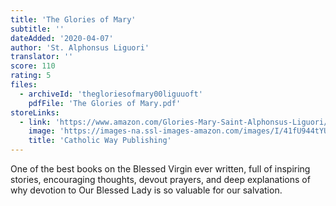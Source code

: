 ```yaml
---
title: 'The Glories of Mary'
subtitle: ''
dateAdded: '2020-04-07'
author: 'St. Alphonsus Liguori'
translator: ''
score: 110
rating: 5
files:
  - archiveId: 'thegloriesofmary00liguuoft'
    pdfFile: 'The Glories of Mary.pdf'
storeLinks:
  - link: 'https://www.amazon.com/Glories-Mary-Saint-Alphonsus-Liguori/dp/1783792140/'
    image: 'https://images-na.ssl-images-amazon.com/images/I/41fU944tYUL._SX311_BO1,204,203,200_.jpg'
    title: 'Catholic Way Publishing'
---
```


One of the best books on the Blessed Virgin ever written, full of inspiring stories, encouraging thoughts, devout prayers, and deep explanations of why devotion to Our Blessed Lady is so valuable for our salvation.